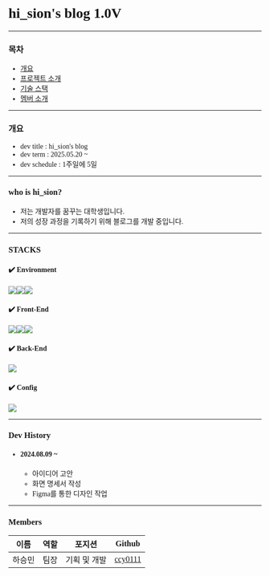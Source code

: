<div style="
font-family: 'Fira Code';
src: url('https://fonts.googleapis.com/css2?family=Fira+Code&display=swap');
"> 

# hi_sion's blog 1.0V
---

### 목차
- [개요](#개요)
- [프로젝트 소개](#what-is-hi_sion)
- [기술 스택](#stacks-)
- [멤버 소개](#members)
---
### 개요
- dev title : hi_sion's blog
- dev term : 2025.05.20 ~
- dev schedule : 1주일에 5일 

---

### who is hi_sion? 
- 저는 개발자를 꿈꾸는 대학생입니다.
- 저의 성장 과정을 기록하기 위해 블로그를 개발 중입니다. 💪🏼
---
### STACKS 📕

#### ✔️ Environment 
<img src="https://img.shields.io/badge/visual studio code-007ACC?style=for-the-badge&logo=visual studio code&logoColor=white"><img src="https://img.shields.io/badge/git-F05032?style=for-the-badge&logo=git&logoColor=white"><img src="https://img.shields.io/badge/github-181717?style=for-the-badge&logo=github&logoColor=white">


#### ✔️ Front-End
<img src="https://img.shields.io/badge/javascript-F7DF1E?style=for-the-badge&logo=javascript&logoColor=white"><img src="https://img.shields.io/badge/react-61DAFB?style=for-the-badge&logo=react&logoColor=white"><img src="https://img.shields.io/badge/next.js-000000?style=for-the-badge&logo=next.js&logoColor=white">

#### ✔️ Back-End
<img src="https://img.shields.io/badge/next.js-000000?style=for-the-badge&logo=next.js&logoColor=white">

#### ✔️ Config
<img src="https://img.shields.io/badge/npm-CB3837?style=for-the-badge&logo=npm&logoColor=white">


---
### Dev History 📆
- #### 2024.08.09 ~ 
    - 아이디어 고안 
    - 화면 명세서 작성
    - Figma를 통한 디자인 작업
---

### Members
|이름|역할|포지션|Github|
|---|---|-----|---|
|하승민|팀장|기획 및 개발|[ccy0111](https://github.com/ccy0111)|

<div/>